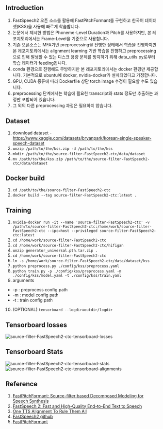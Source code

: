 ## Introduction
1. FastSpeech2 오픈 소스를 활용해 FastPitchFormant를 구현하고 한국어 데이터셋(KSS)을 사용해 빠르게 학습합니다.
2. 논문에서 제시한 방법은 Phoneme-Level Duration과 Pitch를 사용하지만, 본 레포지토리에서는 Frame-Level을 기준으로 사용합니다. 
3. 기존 오픈소스는 MFA기반 preprocessing을 진행한 상태에서 학습을 진행하지만 본 레포지토리에서는 alignment learning 기반 학습을 진행하고 preprocessing으로 인해 발생할 수 있는 디스크 용량 문제를 방지하기 위해 data_utils.py로부터 학습 데이터가 feeding됩니다.
4. conda 환경으로 진행해도 무방하지만 본 레포지토리에서는 docker 환경만 제공합니다. 기본적으로 ubuntu에 docker, nvidia-docker가 설치되었다고 가정합니다.
5. GPU, CUDA 종류에 따라 Dockerfile 상단 torch image 수정이 필요할 수도 있습니다.
6. preprocessing 단계에서는 학습에 필요한 transcript와 stats 정도만 추출하는 과정만 포함되어 있습니다.
7. 그 외의 다른 preprocessing 과정은 필요하지 않습니다.

## Dataset
1. download dataset - https://www.kaggle.com/datasets/bryanpark/korean-single-speaker-speech-dataset
2. `unzip /path/to/the/kss.zip -d /path/to/the/kss`
3. `mkdir /path/to/the/source-filter-FastSpeech2-ctc/data/dataset`
4. `mv /path/to/the/kss.zip /path/to/the/source-filter-FastSpeech2-ctc/data/dataset`

## Docker build
1. `cd /path/to/the/source-filter-FastSpeech2-ctc`
2. `docker build --tag source-filter-FastSpeech2-ctc:latest .`

## Training
1. `nvidia-docker run -it --name 'source-filter-FastSpeech2-ctc' -v /path/to/source-filter-FastSpeech2-ctc:/home/work/source-filter-FastSpeech2-ctc --ipc=host --privileged source-filter-FastSpeech2-ctc:latest`
2. `cd /home/work/source-filter-FastSpeech2-ctc`
3. `cd /home/work/source-filter-FastSpeech2-ctc/hifigan`
4. `unzip generator_universal.pth.tar.zip .`
5. `cd /home/work/source-filter-FastSpeech2-ctc`
6. `ln -s /home/work/source-filter-FastSpeech2-ctc/data/dataset/kss`
7. `python preprocess.py ./config/kss/preprocess.yaml`
8. `python train.py -p ./config/kss/preprocess.yaml -m ./config/kss/model.yaml -t ./config/kss/train.yaml`
9. arguments
  * -p : preprocess config path
  * -m : model config path
  * -t : train config path
10. (OPTIONAL) `tensorboard --logdir=outdir/logdir`

## Tensorboard losses
![source-filter-FastSpeech2-ctc-tensorboard-losses](https://user-images.githubusercontent.com/69423543/203502687-4c770ff8-ddc0-4432-bb41-fa35f4fd43ab.png)

## Tensorboard Stats
![source-filter-FastSpeech2-ctc-tensorboard-stats](https://user-images.githubusercontent.com/69423543/203502730-ecc3d977-20d7-4f2e-a3d8-b839a859f5ec.png)
![source-filter-FastSpeech2-ctc-tensorboard-alignments](https://user-images.githubusercontent.com/69423543/203502745-a24635cb-0721-45c9-b038-bd3936fbea59.png)


## Reference
1. [FastPitchFormant: Source-filter based Decomposed Modeling for Speech Synthesis](https://arxiv.org/abs/2106.15123)
2. [FastSpeech 2: Fast and High-Quality End-to-End Text to Speech](https://arxiv.org/abs/2006.04558)
3. [One TTS Alignment To Rule Them All](https://arxiv.org/pdf/2108.10447.pdf)
4. [FastSpeech2 github](https://github.com/ming024/FastSpeech2)
5. [FastPitchFormant](https://github.com/keonlee9420/FastPitchFormant)
